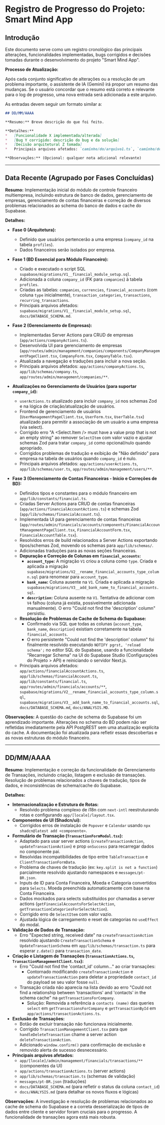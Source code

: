 # Registro de Progresso do Projeto: Smart Mind App

## Introdução

Este documento serve como um registro cronológico das principais alterações, funcionalidades implementadas, bugs corrigidos e decisões tomadas durante o desenvolvimento do projeto "Smart Mind App".

**Processo de Atualização:**

Após cada conjunto significativo de alterações ou a resolução de um problema importante, o assistente de IA (Gemini) irá propor um resumo das mudanças. Se o usuário concordar que o resumo está correto e relevante para o log de progresso, uma nova entrada será adicionada a este arquivo.

As entradas devem seguir um formato similar a:

```markdown
## DD/MM/AAAA

**Resumo:** Breve descrição do que foi feito.

**Detalhes:**
*   [Funcionalidade X implementada/alterada]
*   [Bug Y corrigido: descrição do bug e da solução]
*   [Decisão arquitetural Z tomada]
*   Principais arquivos afetados: `caminho/do/arquivo1.ts`, `caminho/do/arquivo2.tsx`

**Observações:** (Opcional: qualquer nota adicional relevante)
```

--- 

## Data Recente (Agrupado por Fases Concluídas)

**Resumo:** Implementação inicial do módulo de controle financeiro multiempresa, incluindo estrutura de banco de dados, gerenciamento de empresas, gerenciamento de contas financeiras e correção de diversos problemas relacionados ao schema do banco de dados e cache do Supabase.

**Detalhes:**

*   **Fase 0 (Arquitetura):**
    *   Definido que usuários pertencerão a uma empresa (`company_id` na tabela `profiles`).
    *   Dados financeiros serão isolados por empresa.

*   **Fase 1 (BD Essencial para Módulo Financeiro):**
    *   Criado e executado o script SQL `supabase/migrations/V1__financial_module_setup.sql`.
    *   Adicionada a coluna `company_id` (FK para `companies`) à tabela `profiles`.
    *   Criadas as tabelas: `companies`, `currencies`, `financial_accounts` (com coluna `type` inicialmente), `transaction_categories`, `transactions`, `recurring_transactions`.
    *   Principais arquivos afetados: `supabase/migrations/V1__financial_module_setup.sql`, `docs/DATABASE_SCHEMA.md`.

*   **Fase 2 (Gerenciamento de Empresas):**
    *   Implementadas Server Actions para CRUD de empresas (`app/actions/companyActions.ts`).
    *   Desenvolvida UI para gerenciamento de empresas (`app/routes/admin/management/companies/components/CompanyManagementPageClient.tsx`, `CompanyForm.tsx`, `CompanyTable.tsx`).
    *   Atualizada a navegação e traduções para incluir a nova seção.
    *   Principais arquivos afetados: `app/actions/companyActions.ts`, `app/lib/schemas/company.ts`, `app/routes/admin/management/companies/**`.

*   **Atualizações no Gerenciamento de Usuários (para suportar `company_id`):**
    *   `userActions.ts` atualizado para incluir `company_id` nos schemas Zod e na lógica de criação/atualização de usuários.
    *   Frontend de gerenciamento de usuários (`UserManagementPageClient.tsx`, `UserForm.tsx`, `UserTable.tsx`) atualizado para permitir a associação de um usuário a uma empresa (via select).
    *   Corrigido erro "A <Select.Item /> must have a value prop that is not an empty string" ao remover `SelectItem` com valor vazio e ajustar schemas Zod para tratar `company_id` como opcional/nulo quando apropriado.
    *   Corrigidos problemas de tradução e exibição de "Não definido" para empresa na tabela de usuários quando `company_id` é nulo.
    *   Principais arquivos afetados: `app/actions/userActions.ts`, `app/lib/schemas/user.ts`, `app/routes/admin/management/users/**`.

*   **Fase 3 (Gerenciamento de Contas Financeiras - Início e Correções de BD):**
    *   Definidos tipos e constantes para o módulo financeiro em `app/lib/constants/financial.ts`.
    *   Criadas Server Actions para CRUD de contas financeiras (`app/actions/financialAccountActions.ts`) e schemas Zod (`app/lib/schemas/financialAccount.ts`).
    *   Implementada UI para gerenciamento de contas financeiras (`app/routes/admin/financials/accounts/components/FinancialAccountManagementPageClient.tsx`, `FinancialAccountForm.tsx`, `FinancialAccountTable.tsx`).
    *   Resolvidos erros de build relacionados a Server Actions exportando tipos/schemas Zod, movendo os schemas para `app/lib/schemas/`.
    *   Adicionadas traduções para as novas seções financeiras.
    *   **Depuração e Correção de Colunas em `financial_accounts`:**
        *   **`account_type`:** A migração `V1` criou a coluna como `type`. Criada e aplicada a migração `supabase/migrations/V2__rename_financial_accounts_type_column.sql` para renomear para `account_type`.
        *   **`bank_name`:** Coluna ausente na `V1`. Criada e aplicada a migração `supabase/migrations/V3__add_bank_name_to_financial_accounts.sql`.
        *   **`description`:** Coluna ausente na `V1`. Tentativa de adicionar com `V4` falhou (coluna já existia, possivelmente adicionada manualmente). O erro "Could not find the 'description' column" persistiu.
    *   **Resolução de Problemas de Cache de Schema do Supabase:**
        *   Confirmado via SQL que todas as colunas (`account_type`, `bank_name`, `description`) existiam corretamente na tabela `financial_accounts`.
        *   O erro persistente "Could not find the 'description' column" foi finalmente resolvido executando `NOTIFY pgrst, 'reload schema';` no editor SQL do Supabase, usando a funcionalidade "Recarregar Schema" na UI do Supabase Studio (Configurações do Projeto > API) e reiniciando o servidor Next.js.
    *   Principais arquivos afetados: `app/actions/financialAccountActions.ts`, `app/lib/schemas/financialAccount.ts`, `app/lib/constants/financial.ts`, `app/routes/admin/financials/accounts/**`, `supabase/migrations/V2__rename_financial_accounts_type_column.sql`, `supabase/migrations/V3__add_bank_name_to_financial_accounts.sql`, `docs/DATABASE_SCHEMA.md`, `docs/ANALYSIS.MD`.

**Observações:** A questão do cache de schema do Supabase foi um aprendizado importante. Alterações no schema do BD podem não ser refletidas imediatamente pela API PostgREST sem uma atualização explícita do cache. A documentação foi atualizada para refletir essas descobertas e as novas estruturas do módulo financeiro. 

---
## DD/MM/AAAA 

**Resumo:** Implementação e correção da funcionalidade de Gerenciamento de Transações, incluindo criação, listagem e exclusão de transações. Resolução de problemas relacionados a chaves de tradução, tipos de dados, e inconsistências de schema/cache do Supabase.

**Detalhes:**

*   **Internacionalização e Estrutura de Rotas:**
    *   Resolvido problema complexo de i18n com `next-intl` reestruturando rotas e configurando `app/[locale]/layout.tsx`.
*   **Componentes de UI (Shadcn/ui):**
    *   Corrigidos erros de instalação de `Popover` e `Calendar` usando `npx shadcn@latest add <componente>`.
*   **Formulário de Transação (`TransactionFormModal.tsx`):**
    *   Adaptado para usar server actions (`createTransactionAction`, `updateTransactionAction`) e prop `onSuccess` para recarregar dados no componente pai.
    *   Resolvidas incompatibilidades de tipo entre `TableTransaction` e `ClientTransactionFormData`.
    *   Problema de chaves de tradução (ex: `key.split is not a function`) parcialmente resolvido ajustando namespaces e `messages/pt-BR.json`.
    *   Inputs de ID para Conta Financeira, Moeda e Categoria convertidos para `Selects`. Moeda preenchida automaticamente com base na Conta Financeira.
    *   Dados mockados para selects substituídos por chamadas a server actions (`getFinancialAccountsForSelectAction`, `getTransactionCategoriesForSelectAction`).
    *   Corrigido erro de `SelectItem` com valor vazio.
    *   Ajustada lógica de carregamento e reset de categorias no `useEffect` do modal.
*   **Validação de Dados de Transação:**
    *   Erro "Expected string, received date" na `createTransactionAction` resolvido ajustando `CreateTransactionSchema` e `UpdateTransactionSchema` em `app/lib/schemas/transaction.ts` para esperar `z.date()` para `transaction_date`.
*   **Criação e Listagem de Transações (`transactionActions.ts`, `TransactionManagementClient.tsx`):**
    *   Erro "Could not find the 'contact_id' column..." ao criar transações:
        *   Contornado modificando `createTransactionAction` e `updateTransactionAction` para deletar a propriedade `contact_id` do payload se seu valor fosse `null`.
    *   Transação criada não aparecia na lista devido ao erro "Could not find a relationship between 'transactions' and 'contacts' in the schema cache" na `getTransactionsForCompany`.
        *   Solução: Removida a referência a `contacts (name)` das queries `select` em `getTransactionsForCompany` e `getTransactionById` em `app/actions/transactionActions.ts`.
*   **Exclusão de Transações:**
    *   Botão de excluir transação não funcionava inicialmente.
    *   Corrigido `TransactionManagementClient.tsx` para que `handleDeleteTransaction` chame a server action `deleteTransactionAction`.
    *   Adicionado `window.confirm()` para confirmação de exclusão e removido alerta de sucesso desnecessário.
*   **Principais arquivos afetados:**
    *   `app/[locale]/admin/management/financials/transactions/**` (componentes da UI)
    *   `app/actions/transactionActions.ts` (server actions)
    *   `app/lib/schemas/transaction.ts` (schemas de validação)
    *   `messages/pt-BR.json` (traduções)
    *   `docs/DATABASE_SCHEMA.md` (para refletir o status da coluna `contact_id`)
    *   `docs/ANALYSIS.md` (para detalhar os novos fluxos e lógicas)

**Observações:** A investigação e resolução de problemas relacionados ao cache de schema do Supabase e a correta desserialização de tipos de dados entre cliente e servidor foram cruciais para o progresso. A funcionalidade de transações agora está mais robusta. 